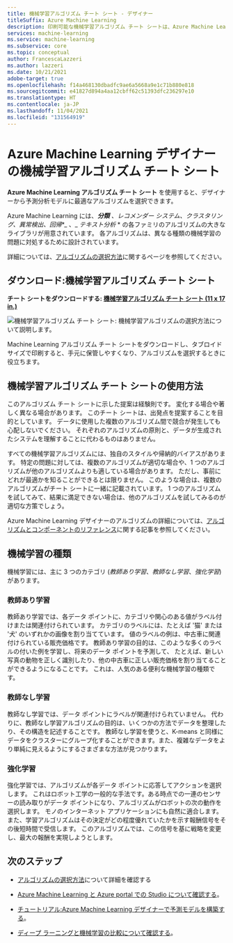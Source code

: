 ```yaml
---
title: 機械学習アルゴリズム チート シート - デザイナー
titleSuffix: Azure Machine Learning
description: 印刷可能な機械学習アルゴリズム チート シートは、Azure Machine Learning デザイナーで予測モデルに適したアルゴリズムを選択するのに役立ちます。
services: machine-learning
ms.service: machine-learning
ms.subservice: core
ms.topic: conceptual
author: FrancescaLazzeri
ms.author: lazzeri
ms.date: 10/21/2021
adobe-target: true
ms.openlocfilehash: f14a468130dbadfc9ae6a5668a9e1c71b880e818
ms.sourcegitcommit: e41827d894a4aa12cbff62c51393dfc236297e10
ms.translationtype: HT
ms.contentlocale: ja-JP
ms.lasthandoff: 11/04/2021
ms.locfileid: "131564919"
---
```

# <a name="machine-learning-algorithm-cheat-sheet-for-azure-machine-learning-designer"></a>Azure Machine Learning デザイナーの機械学習アルゴリズム チート シート

**Azure Machine Learning アルゴリズム チート シート** を使用すると、デザイナーから予測分析モデルに最適なアルゴリズムを選択できます。

Azure Machine Learning には、***分類** _、_*_レコメンダー システム_*_、_*_クラスタリング_*_、_*_異常検出_*_、_*_回帰_*_ 、_ *_テキスト分析_* * の各ファミリのアルゴリズムの大きなライブラリが用意されています。 各アルゴリズムは、異なる種類の機械学習の問題に対処するために設計されています。

詳細については、[アルゴリズムの選択方法](how-to-select-algorithms.md)に関するページを参照してください。

## <a name="download-machine-learning-algorithm-cheat-sheet"></a>ダウンロード:機械学習アルゴリズム チート シート

**チート シートをダウンロードする: [機械学習アルゴリズム チート シート (11 x 17 in.)](https://download.microsoft.com/download/3/5/b/35bb997f-a8c7-485d-8c56-19444dafd757/azure-machine-learning-algorithm-cheat-sheet-nov2019.pdf?WT.mc_id=docs-article-lazzeri)**

![機械学習アルゴリズム チート シート: 機械学習アルゴリズムの選択方法について説明します。](./media/algorithm-cheat-sheet/machine-learning-algorithm-cheat-sheet.png)

Machine Learning アルゴリズム チート シートをダウンロードし、タブロイド サイズで印刷すると、手元に保管しやすくなり、アルゴリズムを選択するときに役立ちます。

## <a name="how-to-use-the-machine-learning-algorithm-cheat-sheet"></a>機械学習アルゴリズム チート シートの使用方法

このアルゴリズム チート シートに示した提案は経験則です。 変化する場合や著しく異なる場合があります。 このチート シートは、出発点を提案することを目的としています。 データに使用した複数のアルゴリズム間で競合が発生しても心配しないでください。 それぞれのアルゴリズムの原則と、データが生成されたシステムを理解することに代わるものはありません。

すべての機械学習アルゴリズムには、独自のスタイルや帰納的バイアスがあります。 特定の問題に対しては、複数のアルゴリズムが適切な場合や、1 つのアルゴリズムが他のアルゴリズムよりも適している場合があります。 ただし、事前にどれが最適かを知ることができるとは限りません。 このような場合は、複数のアルゴリズムがチート シートに一緒に記載されています。 1 つのアルゴリズムを試してみて、結果に満足できない場合は、他のアルゴリズムを試してみるのが適切な方策でしょう。 

Azure Machine Learning デザイナーのアルゴリズムの詳細については、[アルゴリズムとコンポーネントのリファレンス](component-reference/component-reference.md)に関する記事を参照してください。

## <a name="kinds-of-machine-learning"></a>機械学習の種類

機械学習には、主に 3 つのカテゴリ (*教師あり学習*、*教師なし学習*、*強化学習*) があります。

### <a name="supervised-learning"></a>教師あり学習

教師あり学習では、各データ ポイントに、カテゴリや関心のある値がラベル付けまたは関連付けられています。 カテゴリのラベルには、たとえば '猫' または '犬' のいずれかの画像を割り当てています。 値のラベルの例は、中古車に関連付けられている販売価格です。 教師あり学習の目的は、このような多くのラベルの付いた例を学習し、将来のデータ ポイントを予測して、 たとえば、新しい写真の動物を正しく識別したり、他の中古車に正しい販売価格を割り当てることができるようになることです。 これは、人気のある便利な機械学習の種類です。

### <a name="unsupervised-learning"></a>教師なし学習

教師なし学習では、データ ポイントにラベルが関連付けられていません。 代わりに、教師なし学習アルゴリズムの目的は、いくつかの方法でデータを整理したり、その構造を記述することです。 教師なし学習を使うと、K-means と同様にデータをクラスターにグループ化することができます。また、複雑なデータをより単純に見えるようにするさまざまな方法が見つかります。

### <a name="reinforcement-learning"></a>強化学習

強化学習では、アルゴリズムが各データ ポイントに応答してアクションを選択します。 これはロボット工学の一般的な手法です。ある時点での一連のセンサーの読み取りがデータ ポイントになり、アルゴリズムがロボットの次の動作を選択します。 モノのインターネット アプリケーションにも自然に適合します。 また、学習アルゴリズムはその決定がどの程度優れていたかを示す報酬信号をその後短時間で受信します。 このアルゴリズムでは、この信号を基に戦略を変更し、最大の報酬を実現しようとします。 

## <a name="next-steps"></a>次のステップ

* [アルゴリズムの選択方法](how-to-select-algorithms.md)について詳細を確認する

* [Azure Machine Learning と Azure portal での Studio について確認する](overview-what-is-azure-machine-learning.md)。

* [チュートリアル:Azure Machine Learning デザイナーで予測モデルを構築する](tutorial-designer-automobile-price-train-score.md)。

* [ディープ ラーニングと機械学習の比較について確認する](concept-deep-learning-vs-machine-learning.md)。
